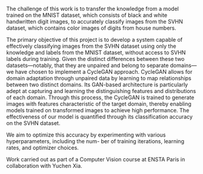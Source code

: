 The challenge of this work is to transfer the knowledge from a model trained on the MNIST dataset, which consists of black and white handwritten digit images, to accurately classify images from the SVHN dataset, which contains color images of digits from house numbers.

The primary objective of this project is to develop a system capable of effectively classifying images from the SVHN dataset using only the knowledge and labels from the MNIST dataset, without access to SVHN labels during training. Given the distinct differences between these two datasets—notably, that they are unpaired and belong to separate domains—we have chosen to implement a CycleGAN approach. CycleGAN allows for domain adaptation through unpaired data by learning to map relationships between two distinct domains. Its GAN-based architecture is particularly adept at capturing
and learning the distinguishing features and distributions of each domain. Through this process, the CycleGAN is trained to generate images with features characteristic of the target domain, thereby enabling models trained on transformed images to achieve high performance.
The effectiveness of our model is quantified through its classification accuracy on the SVHN dataset.

We aim to optimize this accuracy by experimenting with various hyperparameters, including the num-
ber of training iterations, learning rates, and optimizer choices.

Work carried out as part of a Computer Vision course at ENSTA Paris in collaboration with Yuchen Xia. 
